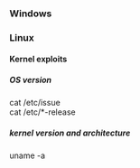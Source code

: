 ### Windows

### Linux
#### Kernel exploits
##### OS version
cat /etc/issue  
cat /etc/*-release  
##### kernel version and architecture 
uname -a
